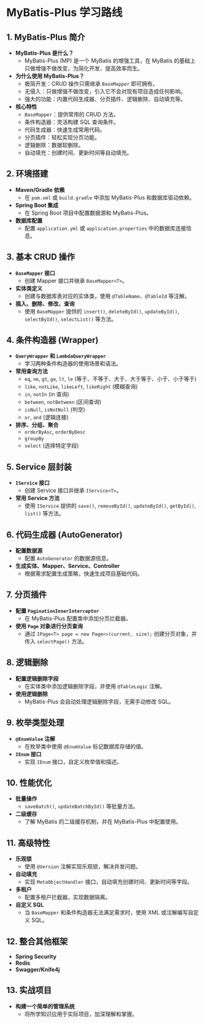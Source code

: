 # MyBatis-Plus 学习路线

## 1. MyBatis-Plus 简介

- **MyBatis-Plus 是什么？**
  - MyBatis-Plus (MP) 是一个 MyBatis 的增强工具，在 MyBatis 的基础上只做增强不做改变，为简化开发、提高效率而生。
- **为什么使用 MyBatis-Plus？**
  - 极简开发：CRUD 操作只需继承 `BaseMapper` 即可拥有。
  - 无侵入：只做增强不做改变，引入它不会对现有项目造成任何影响。
  - 强大的功能：内置代码生成器、分页插件、逻辑删除、自动填充等。
- **核心特性**
  - `BaseMapper`：提供常用的 CRUD 方法。
  - 条件构造器：灵活构建 SQL 查询条件。
  - 代码生成器：快速生成常用代码。
  - 分页插件：轻松实现分页功能。
  - 逻辑删除：数据软删除。
  - 自动填充：创建时间、更新时间等自动填充。

## 2. 环境搭建

- **Maven/Gradle 依赖**
  - 在 `pom.xml` 或 `build.gradle` 中添加 MyBatis-Plus 和数据库驱动依赖。
- **Spring Boot 集成**
  - 在 Spring Boot 项目中配置数据源和 MyBatis-Plus。
- **数据库配置**
  - 配置 `application.yml` 或 `application.properties` 中的数据库连接信息。

## 3. 基本 CRUD 操作

- **`BaseMapper` 接口**
  - 创建 Mapper 接口并继承 `BaseMapper<T>`。
- **实体类定义**
  - 创建与数据库表对应的实体类，使用 `@TableName`、`@TableId` 等注解。
- **插入、删除、修改、查询**
  - 使用 `BaseMapper` 提供的 `insert()`, `deleteById()`, `updateById()`, `selectById()`, `selectList()` 等方法。

## 4. 条件构造器 (Wrapper)

- **`QueryWrapper` 和 `LambdaQueryWrapper`**
  - 学习两种条件构造器的使用场景和语法。
- **常用查询方法**
  - `eq`, `ne`, `gt`, `ge`, `lt`, `le` (等于、不等于、大于、大于等于、小于、小于等于)
  - `like`, `notLike`, `likeLeft`, `likeRight` (模糊查询)
  - `in`, `notIn` (in 查询)
  - `between`, `notBetween` (区间查询)
  - `isNull`, `isNotNull` (判空)
  - `or`, `and` (逻辑连接)
- **排序、分组、聚合**
  - `orderByAsc`, `orderByDesc`
  - `groupBy`
  - `select` (选择特定字段)

## 5. Service 层封装

- **`IService` 接口**
  - 创建 Service 接口并继承 `IService<T>`。
- **常用 Service 方法**
  - 使用 `IService` 提供的 `save()`, `removeById()`, `updateById()`, `getById()`, `list()` 等方法。

## 6. 代码生成器 (AutoGenerator)

- **配置数据源**
  - 配置 `AutoGenerator` 的数据源信息。
- **生成实体、Mapper、Service、Controller**
  - 根据需求配置生成策略，快速生成项目基础代码。

## 7. 分页插件

- **配置 `PaginationInnerInterceptor`**
  - 在 MyBatis-Plus 配置类中添加分页拦截器。
- **使用 `Page` 对象进行分页查询**
  - 通过 `IPage<T> page = new Page<>(current, size);` 创建分页对象，并传入 `selectPage()` 方法。

## 8. 逻辑删除

- **配置逻辑删除字段**
  - 在实体类中添加逻辑删除字段，并使用 `@TableLogic` 注解。
- **使用逻辑删除**
  - MyBatis-Plus 会自动处理逻辑删除字段，无需手动修改 SQL。

## 9. 枚举类型处理

- **`@EnumValue` 注解**
  - 在枚举类中使用 `@EnumValue` 标记数据库存储的值。
- **`IEnum` 接口**
  - 实现 `IEnum` 接口，自定义枚举值和描述。

## 10. 性能优化

- **批量操作**
  - `saveBatch()`, `updateBatchById()` 等批量方法。
- **二级缓存**
  - 了解 MyBatis 的二级缓存机制，并在 MyBatis-Plus 中配置使用。

## 11. 高级特性

- **乐观锁**
  - 使用 `@Version` 注解实现乐观锁，解决并发问题。
- **自动填充**
  - 实现 `MetaObjectHandler` 接口，自动填充创建时间、更新时间等字段。
- **多租户**
  - 配置多租户拦截器，实现数据隔离。
- **自定义 SQL**
  - 当 `BaseMapper` 和条件构造器无法满足需求时，使用 XML 或注解编写自定义 SQL。

## 12. 整合其他框架

- **Spring Security**
- **Redis**
- **Swagger/Knife4j**

## 13. 实战项目

- **构建一个简单的管理系统**
  - 将所学知识应用于实际项目，加深理解和掌握。
